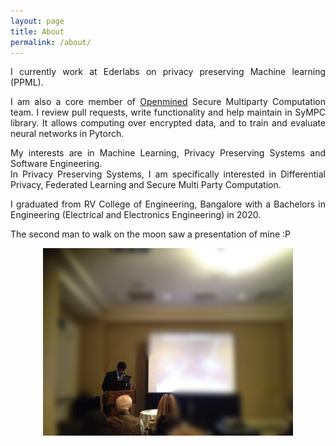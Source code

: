 ```yaml
---
layout: page
title: About
permalink: /about/
---
```


<p style="text-align:justify">I currently work at Ederlabs on privacy preserving Machine learning (PPML).</p>

<p style="text-align:justify">I am also a core member of <a target="_blank" href="https://www.openmined.org/">Openmined</a> Secure Multiparty Computation team.
I review pull requests, write functionality and help maintain in SyMPC library. It allows computing over encrypted data, and to train and evaluate neural networks in Pytorch.</p>

<p style="text-align:justify">My interests are in Machine Learning, Privacy Preserving Systems and Software Engineering.<br />
In Privacy Preserving Systems, I am specifically interested in Differential Privacy, Federated Learning and Secure Multi Party Computation.</p>

<p style="text-align:justify">I graduated from RV College of Engineering, Bangalore with a Bachelors in Engineering (Electrical and Electronics Engineering) in 2020.</p>

<p>The second man to walk on the moon saw a presentation of mine :P </p>
<center>
<img height="300px" width="400px" src="https://github.com/kamathhrishi/MyWebsite/blob/gh-pages/assets/buzz.jpg?raw=true">
</center>
